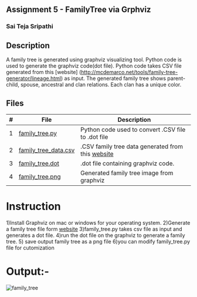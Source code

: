 ## Assignment 5 - FamilyTree via Grphviz
### Sai Teja Sripathi
## Description

 A family tree is  generated using graphviz visualizing tool. Python code is used to generate the graphviz code(dot file). Python code takes CSV file generated from this [website] (http://mcdemarco.net/tools/family-tree-generator/lineage.html) as input. The generated family tree shows parent-child, spouse, ancestral and clan relations. Each clan has a unique color.


## Files

|   #   | File                            | Description                                        |
| :---: | --------------------------------| -------------------------------------------------- |
|   1   | [family_tree.py](https://github.com/saisri07/4883-software-tools-sripathi/blob/main/Assignments/A05/family_tree.py)                | Python code used to convert .CSV file to .dot file |
|   2   | [family_tree_data.csv](https://github.com/saisri07/4883-software-tools-sripathi/blob/main/Assignments/A05/family_tree_data.csv)            | .CSV family tree data generated from this [website](http://mcdemarco.net/tools/family-tree-generator/lineage.html)  |
|   3   | [family_tree.dot](https://github.com/saisri07/4883-software-tools-sripathi/blob/main/Assignments/A05/family_tree.dot)                 | .dot file containing graphviz code.    |
|   4   | [family_tree.png](https://github.com/saisri07/4883-software-tools-sripathi/blob/main/Assignments/A05/family_tree.png)                 | Generated family tree image from graphviz|



# Instruction
1)Install Graphviz on mac or windows for your operating system.
2)Generate a family tree file form [website](http://mcdemarco.net/tools/family-tree-generator/lineage.html)
3)family_tree.py takes csv file as input and generates a dot file.
4)run the dot file on the graphviz to generate a family tree.
5) save output family tree as a png file
6)you can modify family_tree.py file for cutomization 


# Output:-



![family_tree](https://github.com/saisri07/4883-software-tools-sripathi/assets/36495909/66260d93-a9f0-47ce-b6c2-a47c5d1ef5f2)
